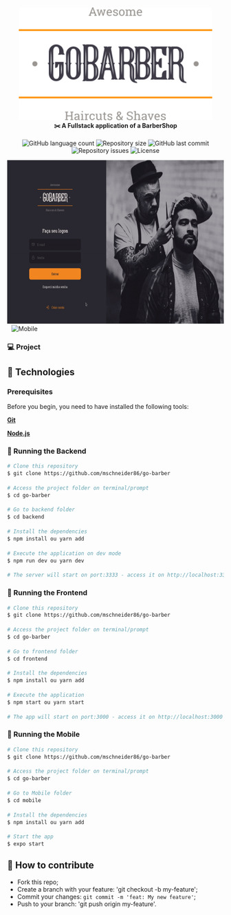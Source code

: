 <h4 align="center">
<img src="github_assets/logo.svg" width="450px" /><br>
 <b>✂️ A Fullstack application of a BarberShop</b> 
</h4>

<p align="center">
  <img alt="GitHub language count" src="https://img.shields.io/github/languages/count/mschneider86/go-barber.svg">

  <img alt="Repository size" src="https://img.shields.io/github/repo-size/mschneider86/go-barber.svg">
  
  
 <img alt="GitHub last commit" src="https://img.shields.io/github/last-commit/mschneider86/go-barber">

 <img alt="Repository issues" src="https://img.shields.io/github/issues/mschneider86/go-barber">
 
  <img alt="License" src="https://img.shields.io/badge/license-MIT-brightgreen">
</p>

<p >
  <img alt="Frontend" src="github_assets/web.gif" width="580px" height="380px">
  <img alt="Mobile" style="margin-left:10px" src="github_assets/mobile.gif" width="226px" height="380px">
</p>

### 💻 Project

## :rocket: Technologies

### Prerequisites

Before you begin, you need to have installed the following tools:

<b>[Git](https://git-scm.com)</b>

<b>[Node.js](https://nodejs.org/en/)</b>

### 🧭 Running the Backend

```bash
# Clone this repository
$ git clone https://github.com/mschneider86/go-barber

# Access the project folder on terminal/prompt
$ cd go-barber

# Go to backend folder
$ cd backend

# Install the dependencies
$ npm install ou yarn add

# Execute the application on dev mode
$ npm run dev ou yarn dev

# The server will start on port:3333 - access it on http://localhost:3333
```

### 🧭 Running the Frontend

```bash
# Clone this repository
$ git clone https://github.com/mschneider86/go-barber

# Access the project folder on terminal/prompt
$ cd go-barber

# Go to frontend folder
$ cd frontend

# Install the dependencies
$ npm install ou yarn add

# Execute the application
$ npm start ou yarn start

# The app will start on port:3000 - access it on http://localhost:3000
```

### 🧭 Running the Mobile

```bash
# Clone this repository
$ git clone https://github.com/mschneider86/go-barber

# Access the project folder on terminal/prompt
$ cd go-barber

# Go to Mobile folder
$ cd mobile

# Install the dependencies
$ npm install ou yarn add

# Start the app
$ expo start

```

## 🤔 How to contribute

- Fork this repo;
- Create a branch with your feature: 'git checkout -b my-feature';
- Commit your changes: `git commit -m 'feat: My new feature'`;
- Push to your branch: 'git push origin my-feature'.
